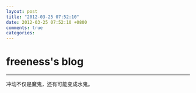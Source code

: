 ```yaml
---
layout: post
title: "2012-03-25 07:52:10"
date: 2012-03-25 07:52:10 +0800
comments: true
categories: 
---
```


# freeness's blog

----------

>
冲动不仅是魔鬼，还有可能变成水鬼。